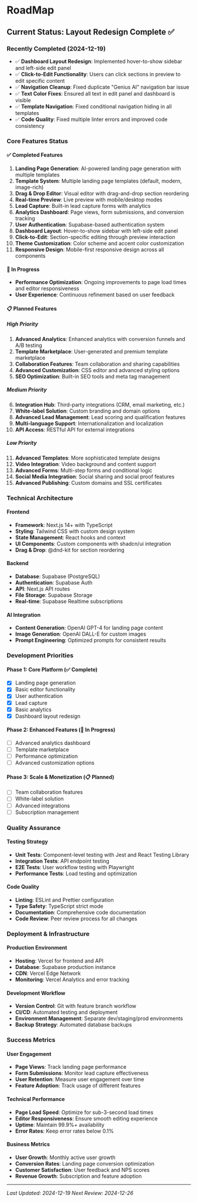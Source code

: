 # RoadMap

## Current Status: Layout Redesign Complete ✅

### Recently Completed (2024-12-19)
- ✅ **Dashboard Layout Redesign**: Implemented hover-to-show sidebar and left-side edit panel
- ✅ **Click-to-Edit Functionality**: Users can click sections in preview to edit specific content
- ✅ **Navigation Cleanup**: Fixed duplicate "Genius AI" navigation bar issue
- ✅ **Text Color Fixes**: Ensured all text in edit panel and dashboard is visible
- ✅ **Template Navigation**: Fixed conditional navigation hiding in all templates
- ✅ **Code Quality**: Fixed multiple linter errors and improved code consistency

### Core Features Status

#### ✅ Completed Features
1. **Landing Page Generation**: AI-powered landing page generation with multiple templates
2. **Template System**: Multiple landing page templates (default, modern, image-rich)
3. **Drag & Drop Editor**: Visual editor with drag-and-drop section reordering
4. **Real-time Preview**: Live preview with mobile/desktop modes
5. **Lead Capture**: Built-in lead capture forms with analytics
6. **Analytics Dashboard**: Page views, form submissions, and conversion tracking
7. **User Authentication**: Supabase-based authentication system
8. **Dashboard Layout**: Hover-to-show sidebar with left-side edit panel
9. **Click-to-Edit**: Section-specific editing through preview interaction
10. **Theme Customization**: Color scheme and accent color customization
11. **Responsive Design**: Mobile-first responsive design across all components

#### 🔄 In Progress
- **Performance Optimization**: Ongoing improvements to page load times and editor responsiveness
- **User Experience**: Continuous refinement based on user feedback

#### 📋 Planned Features

##### High Priority
1. **Advanced Analytics**: Enhanced analytics with conversion funnels and A/B testing
2. **Template Marketplace**: User-generated and premium template marketplace
3. **Collaboration Features**: Team collaboration and sharing capabilities
4. **Advanced Customization**: CSS editor and advanced styling options
5. **SEO Optimization**: Built-in SEO tools and meta tag management

##### Medium Priority
6. **Integration Hub**: Third-party integrations (CRM, email marketing, etc.)
7. **White-label Solution**: Custom branding and domain options
8. **Advanced Lead Management**: Lead scoring and qualification features
9. **Multi-language Support**: Internationalization and localization
10. **API Access**: RESTful API for external integrations

##### Low Priority
11. **Advanced Templates**: More sophisticated template designs
12. **Video Integration**: Video background and content support
13. **Advanced Forms**: Multi-step forms and conditional logic
14. **Social Media Integration**: Social sharing and social proof features
15. **Advanced Publishing**: Custom domains and SSL certificates

### Technical Architecture

#### Frontend
- **Framework**: Next.js 14+ with TypeScript
- **Styling**: Tailwind CSS with custom design system
- **State Management**: React hooks and context
- **UI Components**: Custom components with shadcn/ui integration
- **Drag & Drop**: @dnd-kit for section reordering

#### Backend
- **Database**: Supabase (PostgreSQL)
- **Authentication**: Supabase Auth
- **API**: Next.js API routes
- **File Storage**: Supabase Storage
- **Real-time**: Supabase Realtime subscriptions

#### AI Integration
- **Content Generation**: OpenAI GPT-4 for landing page content
- **Image Generation**: OpenAI DALL-E for custom images
- **Prompt Engineering**: Optimized prompts for consistent results

### Development Priorities

#### Phase 1: Core Platform (✅ Complete)
- [x] Landing page generation
- [x] Basic editor functionality
- [x] User authentication
- [x] Lead capture
- [x] Basic analytics
- [x] Dashboard layout redesign

#### Phase 2: Enhanced Features (🔄 In Progress)
- [ ] Advanced analytics dashboard
- [ ] Template marketplace
- [ ] Performance optimization
- [ ] Advanced customization options

#### Phase 3: Scale & Monetization (📋 Planned)
- [ ] Team collaboration features
- [ ] White-label solution
- [ ] Advanced integrations
- [ ] Subscription management

### Quality Assurance

#### Testing Strategy
- **Unit Tests**: Component-level testing with Jest and React Testing Library
- **Integration Tests**: API endpoint testing
- **E2E Tests**: User workflow testing with Playwright
- **Performance Tests**: Load testing and optimization

#### Code Quality
- **Linting**: ESLint and Prettier configuration
- **Type Safety**: TypeScript strict mode
- **Documentation**: Comprehensive code documentation
- **Code Review**: Peer review process for all changes

### Deployment & Infrastructure

#### Production Environment
- **Hosting**: Vercel for frontend and API
- **Database**: Supabase production instance
- **CDN**: Vercel Edge Network
- **Monitoring**: Vercel Analytics and error tracking

#### Development Workflow
- **Version Control**: Git with feature branch workflow
- **CI/CD**: Automated testing and deployment
- **Environment Management**: Separate dev/staging/prod environments
- **Backup Strategy**: Automated database backups

### Success Metrics

#### User Engagement
- **Page Views**: Track landing page performance
- **Form Submissions**: Monitor lead capture effectiveness
- **User Retention**: Measure user engagement over time
- **Feature Adoption**: Track usage of different features

#### Technical Performance
- **Page Load Speed**: Optimize for sub-3-second load times
- **Editor Responsiveness**: Ensure smooth editing experience
- **Uptime**: Maintain 99.9%+ availability
- **Error Rates**: Keep error rates below 0.1%

#### Business Metrics
- **User Growth**: Monthly active user growth
- **Conversion Rates**: Landing page conversion optimization
- **Customer Satisfaction**: User feedback and NPS scores
- **Revenue Growth**: Subscription and feature adoption

---

*Last Updated: 2024-12-19*
*Next Review: 2024-12-26* 